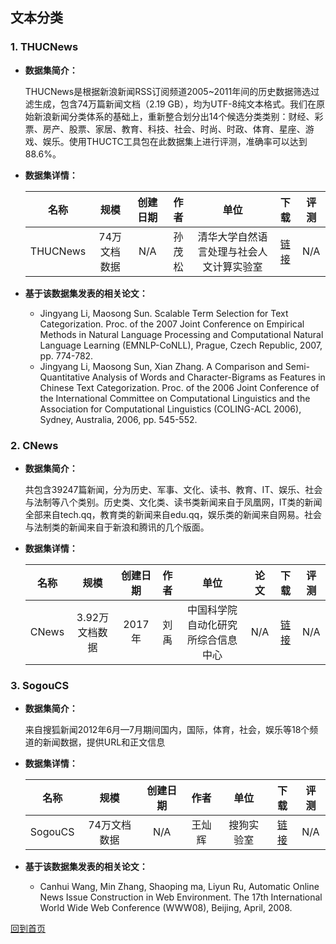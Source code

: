 ## 文本分类

### 1. THUCNews
- <strong>数据集简介：</strong>

    THUCNews是根据新浪新闻RSS订阅频道2005~2011年间的历史数据筛选过滤生成，包含74万篇新闻文档（2.19 GB），均为UTF-8纯文本格式。我们在原始新浪新闻分类体系的基础上，重新整合划分出14个候选分类类别：财经、彩票、房产、股票、家居、教育、科技、社会、时尚、时政、体育、星座、游戏、娱乐。使用THUCTC工具包在此数据集上进行评测，准确率可以达到88.6%。

- <strong>数据集详情：</strong>

    |  名称 | 规模 | 创建日期 | 作者 | 单位 | 下载 | 评测 |
    | :---: | :---:| :---: | :---: | :---: | :---: | :---: |
    | THUCNews | 74万文档数据 | N/A | 孙茂松 | 清华大学自然语言处理与社会人文计算实验室 | [链接](http://thuctc.thunlp.org/#%E4%B8%AD%E6%96%87%E6%96%87%E6%9C%AC%E5%88%86%E7%B1%BB%E6%95%B0%E6%8D%AE%E9%9B%86THUCNews)| N/A |

- <strong>基于该数据集发表的相关论文：</strong>
    - Jingyang Li, Maosong Sun. Scalable Term Selection for Text Categorization. Proc. of the 2007 Joint Conference on Empirical Methods in Natural Language Processing and Computational Natural Language Learning (EMNLP-CoNLL), Prague, Czech Republic, 2007, pp. 774-782.
    - Jingyang Li, Maosong Sun, Xian Zhang. A Comparison and Semi-Quantitative Analysis of Words and Character-Bigrams as Features in Chinese Text Categorization. Proc. of the 2006 Joint Conference of the International Committee on Computational Linguistics and the Association for Computational Linguistics (COLING-ACL 2006), Sydney, Australia, 2006, pp. 545-552.
    

### 2. CNews
- <strong>数据集简介：</strong>

   共包含39247篇新闻，分为历史、军事、文化、读书、教育、IT、娱乐、社会与法制等八个类别。历史类、文化类、读书类新闻来自于凤凰网，IT类的新闻全部来自tech.qq，教育类的新闻来自edu.qq，娱乐类的新闻来自网易。社会与法制类的新闻来自于新浪和腾讯的几个版面。
    
- <strong>数据集详情：</strong>

    |  名称 | 规模 | 创建日期 | 作者 | 单位 | 论文 | 下载 | 评测 |
    | :---: | :---:| :---: | :---: | :---: | :---: | :---: | :---: |
    | CNews | 3.92万文档数据 | 2017年 | 刘禹 | 中国科学院自动化研究所综合信息中心 | N/A | [链接](http://www.nlpir.org/wordpress/2017/11/05/%e4%b8%ad%e6%96%87%e6%96%b0%e9%97%bb%e5%88%86%e7%b1%bb%e8%af%ad%e6%96%99%e5%ba%93/)| N/A|

### 3. SogouCS
- <strong>数据集简介：</strong>

    来自搜狐新闻2012年6月—7月期间国内，国际，体育，社会，娱乐等18个频道的新闻数据，提供URL和正文信息

- <strong>数据集详情：</strong>

    |  名称 | 规模 | 创建日期 | 作者 | 单位 | 下载 | 评测 |
    | :---: | :---:| :---: | :---: | :---: | :---: | :---: |
    | SogouCS | 74万文档数据 | N/A | 王灿辉 | 搜狗实验室 | [链接](http://www.sogou.com/labs/resource/cs.php)| N/A |

- <strong>基于该数据集发表的相关论文：</strong>
    - Canhui Wang, Min Zhang, Shaoping ma, Liyun Ru, Automatic Online News Issue Construction in Web Environment. The 17th International World Wide Web Conference (WWW08), Beijing, April, 2008.

[回到首页](/README.md)
